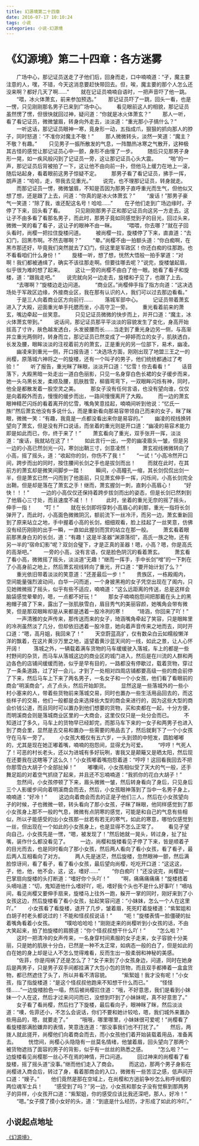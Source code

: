 ```yaml
---
title: 幻源境第二十四章
date: 2016-07-17 10:10:24
tags: 小说
categories: 小说-幻源境
---
```

《幻源境》第二十四章：各方迷雾
===
<!-- more -->
　　广场中心，那记证员送走了孑他们后，回身而走，口中喃喃道：“孑，魔主要注意的人，嘿，不错，今天这消息要赶快带回去。但，唉，魔主要的那个人怎么还没来啊？都好几天了啊……”
　　就在记证员喃喃自语时，一把声音吓了他一跳。
　　“喂，冰火体萧玄，前来参加预选。”
　　那记证员吓了一跳，回头一看，也是一愣，只见刚刚那名男子已来到广场中心。
　　看见眼前这人的相貌，那记证员虽然愣了愣，但很快就回过神，疑问道：“你就是冰火体萧玄？”
　　那人一听，看了看记证员，微微皱眉，转身向外走去，淡淡道：“重光那小子搞什么？”
　　一听这话，那记证员眼神一寒，竟身形一动，五指成爪，狠狠的抓向那人的脖子，同时怒道：“不准你对魔主不敬！”
　　那人微微转头，淡然一笑道：“魔主？不敬？有趣。”
　　只见男子一振所散发的气息，一阵酷热冰寒之气散开，这种极其古怪的感觉让那记证员心中一颤，身形不由慢了一步。
　　随后只见那男子身形一晃，如一疾风般闪到了记证员一旁，这让那记证员心头大震。
　　“啪”的一声，那记证员后背被拍了一下，这让他不由向前一扑，但他马上缓力在地上一滚，随后站起身，看着眼前这男子惊疑不定。
　　那男子看了看记证员，拂手一挥，朗声道：“哈哈，走，带我去见重光。”
　　说完，也不理那记证员，转身就走。
　　而那记证员一愣，微微皱眉，不知是否因为那男子直呼重光而生气，但他似又想了想，还是跟了上去，问道：“你真的是冰火体萧玄？”
　　“废话！”那男子豪气一笑道：“除了我，谁还配这名号！哈哈……”
　　在孑他们走到广场边缘时，孑停了下来，回头看了看。
　　只见刚刚那男子正和那记证员向这另一方走去。这让孑不由多看了看那名男子，而此时，那男子竟如同感觉到孑的目光，回过头来，微微一笑的看了看孑，这让孑的眼神不由一眯。
　　“喂喂，你去哪？”就在孑回头看时，尚樱一把拉住旋楼问道。
　　被尚樱一拉，旋楼停了下来，直直道：“去幻门，回黑市啊。不然去哪啊？”
　　“晕。”尚樱不由一拍额头道：“你白痴啊，在黑市那还好，毕竟我们突然就去了幻门，但这里是军政区！你还白痴的往那跑。也不看看咱们什么身份！”
　　旋楼一听，想了想，恍然大悟般一拍手掌道：“对啊！我们都被通缉了，确实不该往那走啊。但要往哪去呢？”说完，旋楼皱起眉，似乎很为难的想了起来。
　　这让一旁的尚樱不由白了他一眼。她看了看孑和旋楼，道：“跟我走吧。”
　　说完就向另一边走去，旋楼和孑见了，也跟了上去。
　　“去哪啊？”旋楼边走边问道。
　　“商业区。”尚樱伸手指了指方向道：“这决选场处于军政区边缘，外接商业区，我在那有认识的人，我们可以过去那边看看。”
　　于是三人向着商业区方向前行……
　　落城军部中心。
　　记证员带着萧玄进入了大殿，迎面重光单手托腮而坐，小高守卫一旁。
　　重光看着前来的萧玄，嘴边牵起一丝笑意。
　　只见记证员微微的快步而上，并开口道：“魔主，冰火体萧玄带到。”
　　说话间，那记证员那平平淡淡的容貌发生了变化，身高开始拔高了寸许，肤色越发透白，头发披腰而长......当走到了重光身边另一侧，与高渐并立重光两侧时，转身而立，那记证员已然变成了一婷婷而立的女子，肌肤透白，长发及腰，眼眸淡淡的注视着前方的萧玄，正是重光的另一位部下，易术，幽凌。
　　幽凌来到重光一侧，开口报告道：“决选场方面，刚刚出现了地盟三王之一的尚樱，原落城六神将之一的旋楼，还有一个叫孑的男子，他们统统都通过了考验！”
　　听了报告，重光眯了眯眼，淡淡开口道：“忆雪！你去看看！”
　　话音落下，大殿黑暗一处走出一道白色丽影，只见一名身穿白色长裙的女子缓步而来，她一头乌黑长发，柔顺及腰，肌肤胜雪，柳眉弯弯下，一双眼眸闪烁有神，同时，他全是都散发着一股空灵之美。
　　那女子没有任何言语，也没有望向谁，仅仅是向着殿外而去，慢慢的缓步而出，一路间慢慢离开了大殿。
　　而一边的萧玄眼神精芒闪烁的看着离开的忆雪，嘴角笑意挂起，喃喃间听到他说：“忆氏一族!”然后萧玄他没有多说什么，而是重新看向那易容带领自己而来的女子，眯了眯眼，微微一笑：“有趣，我竟是一点都没看出来你是易容的。”
　　幽凌的视线换转望向了萧玄，但是没有开口说话，而坐着的重光则是开口道：“幽凌的易容术能力即是如此而已，你，终于来了！”
　　萧玄看向了重光，双手张开一挥，淡淡道：“废话，我就站在这了！”
　　如此言行一出，一旁的幽凌眉头一皱，但是另一边的小高已然剑光一闪，寒剑出鞘三寸，剑意凌然！
　　萧玄视线微微转向了小高，摇了摇头，道：“收起你的剑，你伤不了我！”
　　“一试！”小高冷然开口间，跨步而出的同时，按住腰间长剑之手也是拔剑而出！
　　而就在此时，在其前方的萧玄却是微笑间脚步一踏！
　　瞬间，小高瞳孔一缩，其长剑侃侃出剑一半，但是萧玄已然一闪而到了他面前，只见萧玄伸手一挥，闪烁间，小高长剑完全出鞘，但是却是落在了萧玄之手！继而，萧玄握剑一刺，直刺小高眉心！
　　“好快！！！”
　　一边的小高仅仅还保持着跨步拔剑而出的姿态，但是长剑已然刺到了他眉心三寸处，而且速度不减！！！
　　此时，坐着的重光无奈的摇了摇头，伸手一指！
　　“叮！”
　　就在长剑即将穿刺小高眉心的刹那，重光一指将长剑弹开了，而此时，小高面色微微阴沉，额前流下一丝冷汗，而另一边，萧玄重新回到了原来站立之地，手中握着小高的长剑，细细观看，脸上挂起了一丝笑意，仿佛没有经历刚刚的出手一瞬，一直如此握剑而赏的站立在那一般。
　　萧玄看着眼前那黑身白刃的长剑，道：“有趣！这是半圣器“渊源落彻”，高氏一族之物，还有另一半的“宿命幻影”呢？双剑合璧下，才是正真的圣器！嗯，小高？嗯，你是高氏的高渐吧。”
　　一旁的小高，没有言语，仅是脸色阴沉的看着萧玄。
　　萧玄看了看小高，微微摇了摇头，淡淡道“无趣！”继而一挥手，手中长剑“噌”的一下刺在了小高身前之地上，然后萧玄视线转向了重光，开口道：“要开始计划了么？”
　　重光依旧带着淡淡的笑意道：“还差最后一步！”
　　贵族区，一栋殿阁内，空间能量强烈波动间，白华一闪而逝，一个身披黑袍的女子凭空出现在了阁内，只见她微微摇了摇头，似乎有些不适应，喃喃道：“这么远距离的传送，总是这样会脑袋感觉晕晕的，嗯，一点都不好玩！”
　　那女子喃喃抱怨间把那戴在头上的黑袍帽子摘了下来，露出了一张肌肤雪白，眉目秀气的美丽容颜，她嘴角会带有微笑，但是那双眼眸却是从来都是透着一股冷冽的寒！
　　“琦涵，你回来了吖！”
　　一声清雅的女声传来，那传送而来的女子，琦涵嘴角牵起了笑容，只是眼眸里的冷冽虽然淡了几分，但却依旧透着一股冷意，她向着声音传来之地而去，同时开口道：“嗯，高月姐，我回来了！”
　　天空蔚蓝高扩，仅有数朵白云如糯般懒洋洋的飘着，在这片黄沙万里之地，遥望着黄沙蓝天间的一线，如此之景，让人心怀开阔！
　　落城之外，一辆载着满车货物的马车缓缓驶入落城，车上的都是一些村野间的杂货，而马车从落城这边的商业区的城门进入，然后是在川流的人群和两边各色的店铺间缓缓而驰，似乎是早有目的，一路都没有停歇过，载着货物，穿过了一条条道路，过了好一会儿，才到了一处相对四周店铺都要高级一些的商会前停了下来，然后马车上下来了两名男子，一名女子和一个小女孩，他们看了看眼前的商会“明溪商会”，点了点头，然后开始卸货。
　　显然这是一些落城外的一些小村小塞来的人，带着些货物前来落城交易，同时也置办一些生活用品回去的，而这些样子的交易，他们一般都是会来选择些大型的商会来进行的，因为这些大型的商会价钱公道，而且同时可以置办到他们想要的货物，买和卖都在一起，十分方便，而明溪商会则是落城商业区里的一大商会，这里仅仅只是一处分会而已。
　　不知道过了多久，马车上的货物早已经卸完，而那马车下来的一女子和两男子也进入到了商会里，显然是去交易和置办一些需要的用品去了，然后就剩下了一个小女孩守在马车一旁了。
　　小女孩大概仅有五六岁，一头到颈的中短发，圆脸嘟嘟的，尤其是现在她正嘟着嘴，喃喃的抱怨间，显得尤为可爱。
　　“哼哼！气死人了！可恶的村长老头，还以为进城有多好玩咧，害我又是颠簸又是晒太阳，然后现在还要我在这瞎等了这么久！”小女孩嘟着嘴抱怨着道：“哼哼！这回看我回去不把你那雪白大胡子个全部扯掉！”
　　嘟囔间，小女孩相似受了天大的气一般，还手舞足蹈的对着空气抓绕了起来，并且还不忘喃喃道：“我抓你的花白大胡子！”
　　忽然间，小女孩停顿了下来，眉头微微一皱，然后转身看向了身后，只见身后三个人影缓步间向着明溪商会而去，然后，小女孩眼神落到了当中一名男子身上，喃喃道：“好冷！”
　　这边向着商会而去的正是孑他们三人，然后在小女孩望向孑的时候，孑也微微一顿，转头看向了那小女孩，孑眯了眯眼，他同样感觉到了那小女孩身上那不一般的气息，微微有点阴寒的感觉，可能是和自己的气息有些相似，所以孑能感受的出小女孩那一丝若有若无的寒气，如此的寒意，哪怕仅感觉到一丝，但出现在一个如此的小女孩身上，也是显得不怎么正常了。
　　看见孑望向自己，小女孩先是一愣，“嗯，被发现了！”然后她就一晃头，转过身，扯了扯嘴，装作什么都没看见了。
　　一边，尚樱和旋楼看见孑停了下来，皆是顺着孑的目光而去，也是同时看向了那小女孩，然后两人看向了看小女孩，看了看孑，最后两人互相看向了对方。
　　两人先是迷茫，然后旋楼，忽然眼神一颤，然后满脸惊讶间，看了看孑，看了看小女孩，最后望向尚樱，吃吃开口道：“这这这，孑，他，他，他不会，这，这，嗜好......”
　　“你白痴吖！”还没说完，尚樱就一巴掌扇向旋楼的头打断道：“嗜好你个头吖！”
　　“啊，痛痛痛痛痛！”旋楼捂着头嘀咕道：“切，鬼知道他什么嗜好吖，呃，嗜好我个头也不是什么好事吖！”嘀咕间，看见尚樱又要伸手扇来，旋楼马上往外一跑，躲开一掌的同时，刚好来到了小女孩这边，然后旋楼看了看小女孩，扯起笑容问道：“小妹妹，怎么一个人在这里吖。”
　　小女孩看了看旋楼，退开了几步，皱着眉，死死盯着旋楼道：“紫絮姐和白胡子村老头都说过的！不能和怪叔叔说话！”
　　“呃！”旋楼表情一脸僵硬的扯着嘴角看着小女孩。
　　“噗哈哈哈哈！”刚刚走来的尚樱听到小女孩的话，不由大笑起来，拍了拍旋楼的肩膀道：“你个怪叔叔想干什么吖！”
　　“怎么啦？”
　　这时一把清冷的女声传来，一名身穿村间素服的女子走来，女子容貌十分美丽，只是她的肌肤十分白，已然是一种不太正常，如病态一般的白了，但是如此的白在她的身上却是让人不怎么觉得难看，反而生出一股柔弱和神秘的美感。
　　“佐菲，你是闯祸了还是怎么了？”女子来到了小女孩身边，问道，同时在她身后是两男子，只是男子双手间都挂满了大包小包的货物，而且双手都捧着一盒盒货物，都已然遮住了头了，所以并看不清容貌。
　　“紫絮姐！我才没有呢！”小女孩，指了指旋楼道：“是这个怪叔叔他跑来不知想干什么而已。”
　　“怪怪怪......”一边旋楼脸色一塌，然后被尚樱拦住道：“哦，不好意思，我们是看到小妹妹一个人在这，然后才过来问问而已，没想到吓到了小妹妹呢，真不好意思了。”
　　女子看了看尚樱，然后扫了下旋楼，最后看向孑，眼神眯了眯，然后淡淡道：“噢，佐菲还小，不怎么会说话，你们不要和她计较哈，嗯，我们城外来置办些用品的，嗯，就要走了。”
　　“哦哦，哪里哪里，小妹妹很可爱呢！”尚樱看了看旋楼那满脸嫌弃的表情，笑意连连道：“那没事我们也不打扰了。”
　　然后，两拨人就此搓开，尚樱他们向着商会而去，而小女孩他们着开始装载着用品，准备离去。
　　恍惚间，尚樱心头隐隐有一丝莫名情绪，他皱着眉，回头望向了那两个被货物遮挡了面容的男子的背影，似乎有一丝丝的熟悉之感。
　　“怎么啦？”一边旋楼看见尚樱那一丝心不在焉的神情，开口问道。
　　回过神来的尚樱看了看旋楼，摇了摇头道“没事。”继而他们走入了商会。
　　而这边，那两个男子身影在尚樱进入商会后，转过了身，看着那商会的入口，微微有一些苦涩之感，低声间开口道：“嫂子。”
　　他们竟然是那在空域上，在尚樱和方逍前争吵怎么称呼尚樱的两位魂军士兵！
　　“感受到了吗？”另一边，小女孩和那女子没有觉察到那两男子的异样，小女孩开口道：“紫絮姐，你的感受应该比我还深吧，那人，好冷！”
　　“嗯。”女子摸了摸小女好的头，道：“到底是什么经历，才形成了如此的冷吖。”

小说起点地址
---
[《幻源境》](http://www.qidian.com/Book/3538055.aspx)